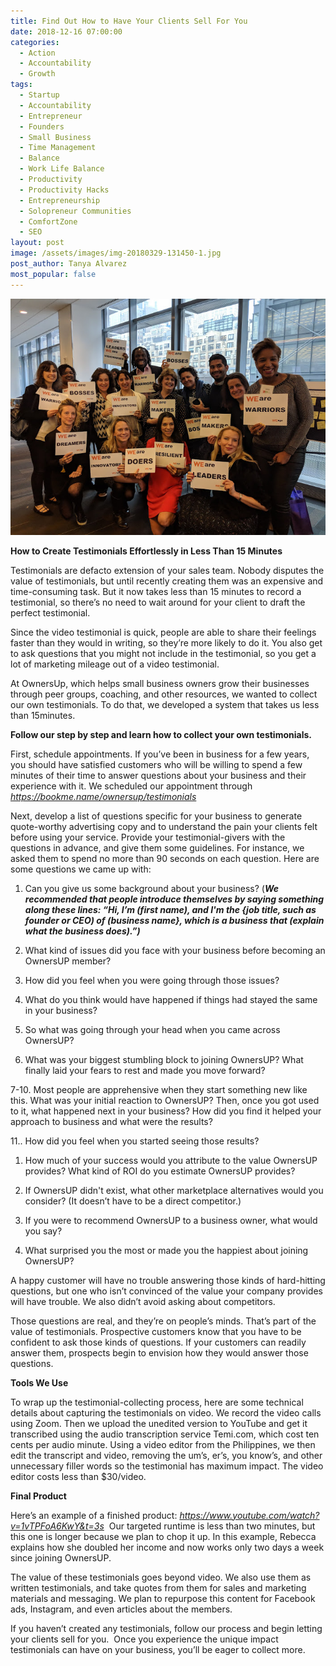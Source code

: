 ```yaml
---
title: Find Out How to Have Your Clients Sell For You
date: 2018-12-16 07:00:00
categories:
  - Action
  - Accountability
  - Growth
tags:
  - Startup
  - Accountability
  - Entrepreneur
  - Founders
  - Small Business
  - Time Management
  - Balance
  - Work Life Balance
  - Productivity
  - Productivity Hacks
  - Entrepreneurship
  - Solopreneur Communities
  - ComfortZone
  - SEO
layout: post
image: /assets/images/img-20180329-131450-1.jpg
post_author: Tanya Alvarez
most_popular: false
---
```


![](/assets/images/img-20180329-131450-1-1.jpg)

**How to Create Testimonials Effortlessly in Less Than 15 Minutes**

Testimonials are defacto extension of your sales team. Nobody disputes the value of testimonials, but until recently creating them was an expensive and time-consuming task. But it now takes less than 15 minutes to record a testimonial, so there’s no need to wait around for your client to draft the perfect testimonial.

Since the video testimonial is quick, people are able to share their feelings faster than they would in writing, so they’re more likely to do it. You also get to ask questions that you might not include in the testimonial, so you get a lot of marketing mileage out of a video testimonial.

At OwnersUp, which helps small business owners grow their businesses through peer groups, coaching, and other resources, we wanted to collect our own testimonials. To do that, we developed a system that takes us less than 15minutes.

**Follow our step by step and learn how to collect your own testimonials.**

First, schedule appointments. If you’ve been in business for a few years, you should have satisfied customers who will be willing to spend a few minutes of their time to answer questions about your business and their experience with it. We scheduled our appointment through *https://bookme.name/ownersup/testimonials*

Next, develop a list of questions specific for your business to generate quote-worthy advertising copy and to understand the pain your clients felt before using your service. Provide your testimonial-givers with the questions in advance, and give them some guidelines. For instance, we asked them to spend no more than 90 seconds on each question. Here are some questions we came up with:

1. Can you give us some background about your business? (***We recommended that people introduce themselves by saying something along these lines: “Hi, I’m (first name), and I'm the {job title, such as founder or CEO) of (business name}, which is a business that (explain what the business does).”)***

2. What kind of issues did you face with your business before becoming an OwnersUP member?

3. How did you feel when you were going through those issues?

4. What do you think would have happened if things had stayed the same in your business?

5. So what was going through your head when you came across OwnersUP?

6. What was your biggest stumbling block to joining OwnersUP? What finally laid your fears to rest and made you move forward?

7-10. Most people are apprehensive when they start something new like this. What was your initial reaction to OwnersUP? Then, once you got used to it, what happened next in your business? How did you find it helped your approach to business and what were the results?

11.. How did you feel when you started seeing those results?

1. How much of your success would you attribute to the value OwnersUP provides? What kind of ROI do you estimate OwnersUP provides?

2. If OwnersUP didn't exist, what other marketplace alternatives would you consider? (It doesn’t have to be a direct competitor.)

3. If you were to recommend OwnersUP to a business owner, what would you say?

4. What surprised you the most or made you the happiest about joining OwnersUP?

A happy customer will have no trouble answering those kinds of hard-hitting questions, but one who isn’t convinced of the value your company provides will have trouble. We also didn’t avoid asking about competitors.

Those questions are real, and they’re on people’s minds. That’s part of the value of testimonials. Prospective customers know that you have to be confident to ask those kinds of questions. If your customers can readily answer them, prospects begin to envision how they would answer those questions.

**Tools We Use**

To wrap up the testimonial-collecting process, here are some technical details about capturing the testimonials on video. We record the video calls using Zoom. Then we upload the unedited version to YouTube and get it transcribed using the audio transcription service Temi.com, which cost ten cents per audio minute. Using a video editor from the Philippines, we then edit the transcript and video, removing the um’s, er’s, you know’s, and other unnecessary filler words so the testimonial has maximum impact. The video editor costs less than $30/video.

**Final Product**

Here’s an example of a finished product: *https://www.youtube.com/watch?v=1vTPFoA6KwY&t=3s*  Our targeted runtime is less than two minutes, but this one is longer because we plan to chop it up. In this example, Rebecca explains how she doubled her income and now works only two days a week since joining OwnersUP.

The value of these testimonials goes beyond video. We also use them as written testimonials, and take quotes from them for sales and marketing materials and messaging. We plan to repurpose this content for Facebook ads, Instagram, and even articles about the members.

If you haven’t created any testimonials, follow our process and begin letting your clients sell for you.  Once you experience the unique impact testimonials can have on your business, you’ll be eager to collect more.

<br>